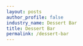 ```yaml
---
layout: posts 
author_profile: false 
industry_name: Dessert Bar
title: Dessert Bar
permalink: /dessert-bar
---
```

